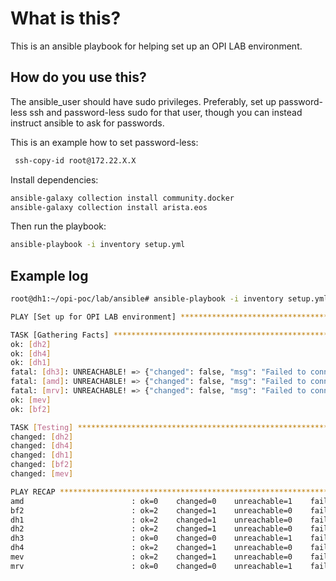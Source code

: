 # What is this?

This is an ansible playbook for helping set up an OPI LAB environment.

## How do you use this?

The ansible_user should have sudo privileges.  Preferably, set up password-less
ssh and password-less sudo for that user, though you can instead instruct
ansible to ask for passwords.

This is an example how to set password-less:

```bash
 ssh-copy-id root@172.22.X.X
```

Install dependencies:

```bash
ansible-galaxy collection install community.docker
ansible-galaxy collection install arista.eos
```

Then run the playbook:

```bash
ansible-playbook -i inventory setup.yml
```

## Example log

```bash
root@dh1:~/opi-poc/lab/ansible# ansible-playbook -i inventory setup.yml

PLAY [Set up for OPI LAB environment] *******************************************************************************************************************************************************

TASK [Gathering Facts] **********************************************************************************************************************************************************************
ok: [dh2]
ok: [dh4]
ok: [dh1]
fatal: [dh3]: UNREACHABLE! => {"changed": false, "msg": "Failed to connect to the host via ssh: ssh: connect to host 172.22.1.3 port 22: No route to host", "unreachable": true}
fatal: [amd]: UNREACHABLE! => {"changed": false, "msg": "Failed to connect to the host via ssh: ssh: connect to host 172.22.3.1 port 22: No route to host", "unreachable": true}
fatal: [mrv]: UNREACHABLE! => {"changed": false, "msg": "Failed to connect to the host via ssh: ssh: connect to host 172.22.3.3 port 22: No route to host", "unreachable": true}
ok: [mev]
ok: [bf2]

TASK [Testing] ******************************************************************************************************************************************************************************
changed: [dh2]
changed: [dh4]
changed: [dh1]
changed: [bf2]
changed: [mev]

PLAY RECAP **********************************************************************************************************************************************************************************
amd                        : ok=0    changed=0    unreachable=1    failed=0    skipped=0    rescued=0    ignored=0
bf2                        : ok=2    changed=1    unreachable=0    failed=0    skipped=0    rescued=0    ignored=0
dh1                        : ok=2    changed=1    unreachable=0    failed=0    skipped=0    rescued=0    ignored=0
dh2                        : ok=2    changed=1    unreachable=0    failed=0    skipped=0    rescued=0    ignored=0
dh3                        : ok=0    changed=0    unreachable=1    failed=0    skipped=0    rescued=0    ignored=0
dh4                        : ok=2    changed=1    unreachable=0    failed=0    skipped=0    rescued=0    ignored=0
mev                        : ok=2    changed=1    unreachable=0    failed=0    skipped=0    rescued=0    ignored=0
mrv                        : ok=0    changed=0    unreachable=1    failed=0    skipped=0    rescued=0    ignored=0
```
